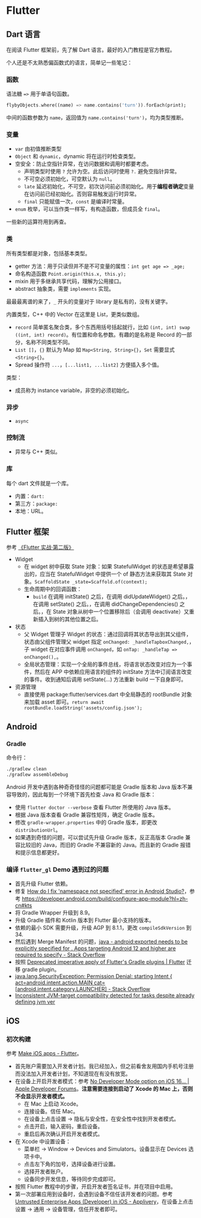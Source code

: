 # Flutter

## Dart 语言

在阅读 Flutter 框架前，先了解 Dart 语言。最好的入门教程是官方教程。

个人还是不太熟悉偏函数式的语言，简单记一些笔记：

### 函数

语法糖 `=>` 用于单语句函数。

```dart
flybyObjects.where((name) => name.contains('turn')).forEach(print);
```

中间的函数参数为 `name`，返回值为 `name.contains('turn')`，均为类型推断。

### 变量

- `var` 由初值推断类型
- `Object` 和 `dynamic`，dynamic 将在运行时检查类型。
- 空安全：防止空指针异常，在访问数据和调用时都要考虑。
    - 声明类型时使用 `?` 允许为空。此后访问时使用 `?.` 避免空指针异常。
    - 不可空必须初始化，可空默认为 `null`。
    - `late` 延迟初始化，不可空，初次访问前必须初始化。用于**编程者确定**变量在访问前已经初始化。否则容易触发运行时异常。
    - `final` 只能赋值一次，`const` 是编译时常量。
- `enum` 枚举，可以当作类一样写，有构造函数，但成员全 `final`。

一些新的运算符用到再查。

### 类

所有类型都是对象，包括基本类型。

- getter 方法：用于只读但并不是不可变量的属性：`int get age => _age;`
- 命名构造函数 `Point.origin(this.x, this.y);`
- mixin 用于多继承共享代码，理解为公用接口。
- abstract 抽象类，需要 `implements` 实现。

最最最离谱的来了，`_` 开头的变量对于 library 是私有的，没有关键字。

内置类型，C++ 中的 Vector 在这里是 List，更类似数组。

- `record` 简单匿名聚合类，多个东西用括号括起就行，比如 `(int, int) swap ((int, int) record)`。有位置和命名参数。有趣的是名称是 Record 的一部分，名称不同类型不同。
- `List []`，`{}` 默认为 Map 如 `Map<String, String>{}`，`Set` 需要显式 `<String>{}`。
- Spread 操作符 `...`，`[...list1, ...list2]` 方便插入多个值。

类型：

- 成员称为 instance variable，非空的必须初始化。



### 异步

- `async`

### 控制流

- 异常与 C++ 类似。

### 库

每个 dart 文件就是一个库。

- 内置：`dart:`
- 第三方：`package:`
- 本地：URL。

## Flutter 框架

参考 [《Flutter 实战·第二版》](https://book.flutterchina.club/)

- Widget
    - 在 widget 树中获取 State 对象：如果 StatefulWidget 的状态是希望暴露出的，应当在 StatefulWidget 中提供一个 of 静态方法来获取其 State 对象。`ScaffoldState _state=Scaffold.of(context);`
    - 生命周期中的回调函数：
        - `build` 在调用 initState() 之后，在调用 didUpdateWidget() 之后。，在调用 setState() 之后。，在调用 didChangeDependencies() 之后。，在 State 对象从树中一个位置移除后（会调用 deactivate）又重新插入到树的其他位置之后。
- 状态
    - 父 Widget 管理子 Widget 的状态：通过回调将其状态导出到其父组件，状态由父组件管理父 widget 指定 `onChanged: _handleTapboxChanged,`，子 widget 在对应事件调用 `onChanged`，如 `onTap: _handleTap => onChanged(),`。
    - 全局状态管理：实现一个全局的事件总线，将语言状态改变对应为一个事件，然后在 APP 中依赖应用语言的组件的 initState 方法中订阅语言改变的事件。收到通知后调用 setState(...) 方法重新 build 一下自身即可。
- 资源管理
    - 直接使用 package:flutter/services.dart 中全局静态的 rootBundle 对象来加载 asset 即可。`return await rootBundle.loadString('assets/config.json');`

## Android

### Gradle

命令行：

```bash
./gradlew clean
./gradlew assembleDebug
```

Android 开发中遇到各种奇奇怪怪的问题都可能是 Gradle 版本和 Java 版本不兼容导致的，因此每到一个环境下首先检查 Java 和 Gradle 版本：

- 使用 `flutter doctor --verbose` 查看 Flutter 所使用的 Java 版本。
- 根据 Java 版本查看 Gradle 兼容性矩阵，确定 Gradle 版本。
- 修改 `gradle-wrapper.properties` 中的 Gradle 版本，即更改 `distributionUrl`。
- 如果遇到奇怪的问题，可以尝试先升级 Gradle 版本，反正高版本 Gradle 兼容比较旧的 Java，而旧的 Gradle 不兼容新的 Java。而且新的 Gradle 报错和提示信息都更好。

### 编译 `flutter_gl` Demo 遇到过的问题

- 首先升级 Flutter 依赖。
- 修复 [How do I fix 'namespace not specified' error in Android Studio?](https://stackoverflow.com/questions/76108428/how-do-i-fix-namespace-not-specified-error-in-android-studio)，参考 <https://developer.android.com/build/configure-app-module?hl=zh-cn#kts>
- 将 Gradle Wrapper 升级到 8.9。
- 升级 Gradle 插件和 Kotlin 版本到 Flutter 最小支持的版本。
- 依赖的最小 SDK 需要升级，升级 AGP 到 8.1.1，更改 `compileSdkVersion` 到 34.
- 然后遇到 Merge Manifest 的问题，[java - android:exported needs to be explicitly specified for <activity>. Apps targeting Android 12 and higher are required to specify - Stack Overflow](https://stackoverflow.com/questions/68554294/androidexported-needs-to-be-explicitly-specified-for-activity-apps-targeting)
- 按照 [Deprecated imperative apply of Flutter's Gradle plugins | Flutter](https://docs.flutter.dev/release/breaking-changes/flutter-gradle-plugin-apply) 迁移 gradle plugin。
- [java.lang.SecurityException: Permission Denial: starting Intent { act=android.intent.action.MAIN cat=[android.intent.category.LAUNCHER] - Stack Overflow](https://stackoverflow.com/questions/26492301/java-lang-securityexception-permission-denial-starting-intent-act-android-in)
- [Inconsistent JVM-target compatibility detected for tasks despite already defining jvm ver](https://stackoverflow.com/questions/77520506/inconsistent-jvm-target-compatibility-detected-for-tasks-despite-already-definin)

## iOS

### 初次构建

参考 [Make iOS apps - Flutter](https://docs.flutter.dev/get-started/install/macos/mobile-ios#configure-your-target-ios-device)。

- 首先账户需要加入开发者计划。我已经加入，但之前看舍友用国内手机号注册而没法加入开发者计划，不知道现在有没有放宽。
- 在设备上开启开发者模式：参考 [No Developer Mode option on iOS 16… | Apple Developer Forums](https://forums.developer.apple.com/forums/thread/716697)。**注意需要连接到启动了 Xcode 的 Mac 上，否则不会显示开发者模式。**
    - 在 Mac 上启动 Xcode。
    - 连接设备。信任 Mac。
    - 在设备上点击设置 -> 隐私与安全性，在安全性中找到开发者模式。
    - 点击开启，输入密码，重启设备。
    - 重启后再次确认开启开发者模式。
- 在 Xcode 中设置设备：
    - 菜单栏 -> Window -> Devices and Simulators。设备显示在 Devices 选项卡中。
    - 点击左下角的加号，选择设备进行设置。
    - 选择开发者账户。
    - 设备同步开发信息，等待同步完成即可。
- 按照 Flutter 教程中的步骤，开启开发者签名证书，并在项目中启用。
- 第一次部署应用到设备时，会遇到设备不信任该开发者的问题。参考 [Untrusted Enterprise Apps (Developer) in iOS - Applivery](https://www.applivery.com/docs/mobile-app-distribution/troubleshooting/mobile-app-distribution-all/untrusted-enterprise-developer/#:~:text=Testers%20will%20see%20the%20message,Press%20Trust%20%5BDeveloper%5D.)，在设备上点击设置 -> 通用 -> 设备管理，信任开发者即可。

